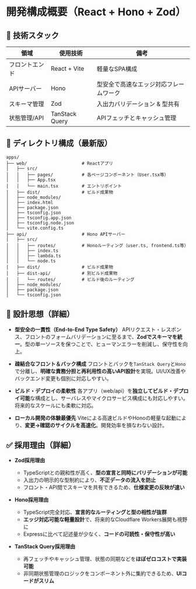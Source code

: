 # 開発構成概要（React + Hono + Zod）

## 🔧 技術スタック

| 領域       | 使用技術                 | 備考                    |
| -------- | -------------------- | --------------------- |
| フロントエンド  | React + Vite         | 軽量なSPA構成              |
| APIサーバー  | Hono                 | 型安全で高速なエッジ対応フレームワーク   |
| スキーマ管理   | Zod                  | 入出力バリデーション & 型共有      |
| 状態管理/API | TanStack Query       | APIフェッチとキャッシュ管理       |

## 📁 ディレクトリ構成（最新版）

```
apps/
├── web/                     # Reactアプリ
│   ├── src/
│   │   ├── pages/           # 各ページコンポーネント（User.tsx等）
│   │   ├── App.tsx
│   │   └── main.tsx         # エントリポイント
│   ├── dist/                # ビルド成果物
│   ├── node_modules/
│   ├── index.html
│   ├── package.json
│   ├── tsconfig.json
│   ├── tsconfig.app.json
│   ├── tsconfig.node.json
│   └── vite.config.ts
├── api/                     # Hono APIサーバー
│   ├── src/
│   │   ├── routes/          # Honoルーティング（user.ts, frontend.ts等）
│   │   ├── index.ts
│   │   ├── lambda.ts
│   │   └── node.ts
│   ├── dist/                # ビルド成果物
│   ├── dist-api/            # 別ビルド成果物
│   │   └── routes/          # ビルド後のルーティング
│   ├── node_modules/
│   ├── package.json
│   └── tsconfig.json

```


## 🧠 設計思想（詳細）

* **型安全の一貫性（End-to-End Type Safety）**
  APIリクエスト・レスポンス、フロントのフォームバリデーションに至るまで、**Zodでスキーマを統一**。型の単一ソースを保つことで、ヒューマンエラーを削減し、保守性を向上。

* **疎結合なフロント＆バック構成**
  フロントとバックを`TanStack Query`と`Hono`で分離し、**明確な責務分担と再利用性の高いAPI設計**を実現。UI/UX改善やバックエンド変更も個別に対応しやすい。

* **ビルド・デプロイの柔軟性**
  各アプリ（web/api）を**独立してビルド・デプロイ可能**な構成とし、サーバレスやマイクロサービス構成にも対応しやすい。将来的なスケールにも柔軟に対応。

* **ローカル開発の体験最優先**
  Viteによる高速ビルドやHonoの軽量な起動により、**変更→確認のサイクルを高速化**。開発効率を損なわない設計。

## ✅ 採用理由（詳細）

* **Zod採用理由**

  * TypeScriptとの親和性が高く、**型の宣言と同時にバリデーションが可能**
  * 入出力の明示的な型制約により、**不正データの流入を防止**
  * フロント・API間でスキーマを共有できるため、**仕様変更の反映が速い**

* **Hono採用理由**

  * TypeScript完全対応、**宣言的なルーティングと型の相性が抜群**
  * **エッジ対応可能な軽量設計**で、将来的なCloudflare Workers展開も視野に
  * Expressに比べて記述量が少なく、**コードの可読性・保守性が高い**

* **TanStack Query採用理由**

  * 再フェッチやキャッシュ管理、状態の同期などを**ほぼゼロコストで実装可能**
  * 非同期状態管理のロジックをコンポーネント外に集約できるため、**UIコードがスリム**
